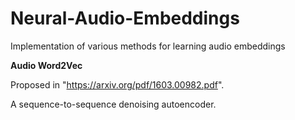 # Neural-Audio-Embeddings
Implementation of various methods for learning audio embeddings

<hl>
<b>Audio Word2Vec</b>
  
Proposed in "https://arxiv.org/pdf/1603.00982.pdf".

A sequence-to-sequence denoising autoencoder.
